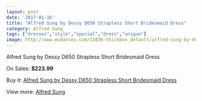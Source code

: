 ```yaml
---
layout: post
date: '2017-01-16'
title: "Alfred Sung by Dessy D650 Strapless Short Bridesmaid Dress"
category: Alfred Sung
tags: ["dresses","style","special","dress","unique"]
image: http://www.eudances.com/13836-thickbox_default/alfred-sung-by-dessy-d650-strapless-short-bridesmaid-dress.jpg
---
```

Alfred Sung by Dessy D650 Strapless Short Bridesmaid Dress

On Sales: **$223.99**
<a href="https://www.eudances.com/en/alfred-sung/4158-alfred-sung-by-dessy-d650-strapless-short-bridesmaid-dress.html"><amp-img layout="responsive" width="600" height="600" src="//www.eudances.com/13836-thickbox_default/alfred-sung-by-dessy-d650-strapless-short-bridesmaid-dress.jpg" alt="Alfred Sung by Dessy D650 Strapless Short Bridesmaid Dress 0" /></a>
<a href="https://www.eudances.com/en/alfred-sung/4158-alfred-sung-by-dessy-d650-strapless-short-bridesmaid-dress.html"><amp-img layout="responsive" width="600" height="600" src="//www.eudances.com/13837-thickbox_default/alfred-sung-by-dessy-d650-strapless-short-bridesmaid-dress.jpg" alt="Alfred Sung by Dessy D650 Strapless Short Bridesmaid Dress 1" /></a>
<a href="https://www.eudances.com/en/alfred-sung/4158-alfred-sung-by-dessy-d650-strapless-short-bridesmaid-dress.html"><amp-img layout="responsive" width="600" height="600" src="//www.eudances.com/13838-thickbox_default/alfred-sung-by-dessy-d650-strapless-short-bridesmaid-dress.jpg" alt="Alfred Sung by Dessy D650 Strapless Short Bridesmaid Dress 2" /></a>
<a href="https://www.eudances.com/en/alfred-sung/4158-alfred-sung-by-dessy-d650-strapless-short-bridesmaid-dress.html"><amp-img layout="responsive" width="600" height="600" src="//www.eudances.com/13839-thickbox_default/alfred-sung-by-dessy-d650-strapless-short-bridesmaid-dress.jpg" alt="Alfred Sung by Dessy D650 Strapless Short Bridesmaid Dress 3" /></a>
<a href="https://www.eudances.com/en/alfred-sung/4158-alfred-sung-by-dessy-d650-strapless-short-bridesmaid-dress.html"><amp-img layout="responsive" width="600" height="600" src="//www.eudances.com/13840-thickbox_default/alfred-sung-by-dessy-d650-strapless-short-bridesmaid-dress.jpg" alt="Alfred Sung by Dessy D650 Strapless Short Bridesmaid Dress 4" /></a>

Buy it: [Alfred Sung by Dessy D650 Strapless Short Bridesmaid Dress](https://www.eudances.com/en/alfred-sung/4158-alfred-sung-by-dessy-d650-strapless-short-bridesmaid-dress.html "Alfred Sung by Dessy D650 Strapless Short Bridesmaid Dress")

View more: [Alfred Sung](https://www.eudances.com/en/52-alfred-sung "Alfred Sung")